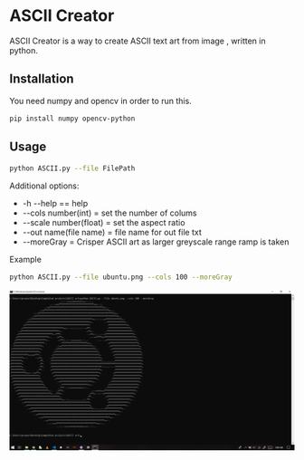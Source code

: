 # ASCII Creator

ASCII Creator is a way to create ASCII text art from image , written in python.

## Installation

You need numpy and opencv in order to  run this.

```bash
pip install numpy opencv-python
```

## Usage

```bash
python ASCII.py --file FilePath
```
Additional options:

- -h --help ==  help 
- --cols number(int) = set the number of colums 
- --scale number(float) =  set the aspect ratio
- --out name(file name) = file name for out file txt
- --moreGray = Crisper ASCII art as larger greyscale range ramp is taken

Example

```bash
python ASCII.py --file ubuntu.png --cols 100 --moreGray
```

![cmd output](https://github.com/Blaze2305/ASCII-art/blob/master/Example-Ubuntu.png)



